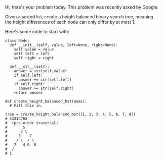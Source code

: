 Hi, here's your problem today. This problem was recently asked by Google:

Given a sorted list, create a height balanced binary search tree, meaning the height differences of each node can only differ by at most 1.

Here's some code to start with:
```
class Node:
  def __init__(self, value, left=None, right=None):
    self.value = value
    self.left = left
    self.right = right

  def __str__(self):
    answer = str(self.value)
    if self.left:
      answer += str(self.left)
    if self.right:
      answer += str(self.right)
    return answer

def create_height_balanced_bst(nums):
  # Fill this in.

tree = create_height_balanced_bst([1, 2, 3, 4, 5, 6, 7, 8])
# 53214768
#  (pre-order traversal)
#       5
#      / \
#     3    7
#    / \  / \
#   2   4 6  8
#  /
# 1
```
